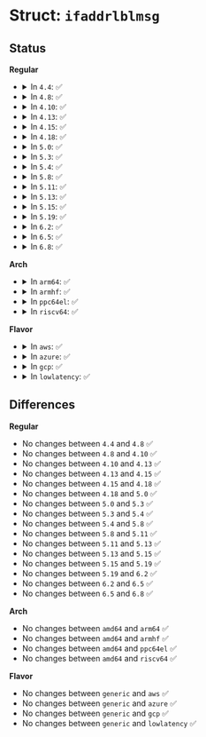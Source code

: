 # Struct: <code>ifaddrlblmsg</code>

## Status
<b>Regular</b>
<ul>
<li>
<details>
<summary>In <code>4.4</code>: ✅</summary>

```c
struct ifaddrlblmsg {
    __u8 ifal_family;
    __u8 __ifal_reserved;
    __u8 ifal_prefixlen;
    __u8 ifal_flags;
    __u32 ifal_index;
    __u32 ifal_seq;
};
```
</details>
</li>
<li>
<details>
<summary>In <code>4.8</code>: ✅</summary>

```c
struct ifaddrlblmsg {
    __u8 ifal_family;
    __u8 __ifal_reserved;
    __u8 ifal_prefixlen;
    __u8 ifal_flags;
    __u32 ifal_index;
    __u32 ifal_seq;
};
```
</details>
</li>
<li>
<details>
<summary>In <code>4.10</code>: ✅</summary>

```c
struct ifaddrlblmsg {
    __u8 ifal_family;
    __u8 __ifal_reserved;
    __u8 ifal_prefixlen;
    __u8 ifal_flags;
    __u32 ifal_index;
    __u32 ifal_seq;
};
```
</details>
</li>
<li>
<details>
<summary>In <code>4.13</code>: ✅</summary>

```c
struct ifaddrlblmsg {
    __u8 ifal_family;
    __u8 __ifal_reserved;
    __u8 ifal_prefixlen;
    __u8 ifal_flags;
    __u32 ifal_index;
    __u32 ifal_seq;
};
```
</details>
</li>
<li>
<details>
<summary>In <code>4.15</code>: ✅</summary>

```c
struct ifaddrlblmsg {
    __u8 ifal_family;
    __u8 __ifal_reserved;
    __u8 ifal_prefixlen;
    __u8 ifal_flags;
    __u32 ifal_index;
    __u32 ifal_seq;
};
```
</details>
</li>
<li>
<details>
<summary>In <code>4.18</code>: ✅</summary>

```c
struct ifaddrlblmsg {
    __u8 ifal_family;
    __u8 __ifal_reserved;
    __u8 ifal_prefixlen;
    __u8 ifal_flags;
    __u32 ifal_index;
    __u32 ifal_seq;
};
```
</details>
</li>
<li>
<details>
<summary>In <code>5.0</code>: ✅</summary>

```c
struct ifaddrlblmsg {
    __u8 ifal_family;
    __u8 __ifal_reserved;
    __u8 ifal_prefixlen;
    __u8 ifal_flags;
    __u32 ifal_index;
    __u32 ifal_seq;
};
```
</details>
</li>
<li>
<details>
<summary>In <code>5.3</code>: ✅</summary>

```c
struct ifaddrlblmsg {
    __u8 ifal_family;
    __u8 __ifal_reserved;
    __u8 ifal_prefixlen;
    __u8 ifal_flags;
    __u32 ifal_index;
    __u32 ifal_seq;
};
```
</details>
</li>
<li>
<details>
<summary>In <code>5.4</code>: ✅</summary>

```c
struct ifaddrlblmsg {
    __u8 ifal_family;
    __u8 __ifal_reserved;
    __u8 ifal_prefixlen;
    __u8 ifal_flags;
    __u32 ifal_index;
    __u32 ifal_seq;
};
```
</details>
</li>
<li>
<details>
<summary>In <code>5.8</code>: ✅</summary>

```c
struct ifaddrlblmsg {
    __u8 ifal_family;
    __u8 __ifal_reserved;
    __u8 ifal_prefixlen;
    __u8 ifal_flags;
    __u32 ifal_index;
    __u32 ifal_seq;
};
```
</details>
</li>
<li>
<details>
<summary>In <code>5.11</code>: ✅</summary>

```c
struct ifaddrlblmsg {
    __u8 ifal_family;
    __u8 __ifal_reserved;
    __u8 ifal_prefixlen;
    __u8 ifal_flags;
    __u32 ifal_index;
    __u32 ifal_seq;
};
```
</details>
</li>
<li>
<details>
<summary>In <code>5.13</code>: ✅</summary>

```c
struct ifaddrlblmsg {
    __u8 ifal_family;
    __u8 __ifal_reserved;
    __u8 ifal_prefixlen;
    __u8 ifal_flags;
    __u32 ifal_index;
    __u32 ifal_seq;
};
```
</details>
</li>
<li>
<details>
<summary>In <code>5.15</code>: ✅</summary>

```c
struct ifaddrlblmsg {
    __u8 ifal_family;
    __u8 __ifal_reserved;
    __u8 ifal_prefixlen;
    __u8 ifal_flags;
    __u32 ifal_index;
    __u32 ifal_seq;
};
```
</details>
</li>
<li>
<details>
<summary>In <code>5.19</code>: ✅</summary>

```c
struct ifaddrlblmsg {
    __u8 ifal_family;
    __u8 __ifal_reserved;
    __u8 ifal_prefixlen;
    __u8 ifal_flags;
    __u32 ifal_index;
    __u32 ifal_seq;
};
```
</details>
</li>
<li>
<details>
<summary>In <code>6.2</code>: ✅</summary>

```c
struct ifaddrlblmsg {
    __u8 ifal_family;
    __u8 __ifal_reserved;
    __u8 ifal_prefixlen;
    __u8 ifal_flags;
    __u32 ifal_index;
    __u32 ifal_seq;
};
```
</details>
</li>
<li>
<details>
<summary>In <code>6.5</code>: ✅</summary>

```c
struct ifaddrlblmsg {
    __u8 ifal_family;
    __u8 __ifal_reserved;
    __u8 ifal_prefixlen;
    __u8 ifal_flags;
    __u32 ifal_index;
    __u32 ifal_seq;
};
```
</details>
</li>
<li>
<details>
<summary>In <code>6.8</code>: ✅</summary>

```c
struct ifaddrlblmsg {
    __u8 ifal_family;
    __u8 __ifal_reserved;
    __u8 ifal_prefixlen;
    __u8 ifal_flags;
    __u32 ifal_index;
    __u32 ifal_seq;
};
```
</details>
</li>
</ul>
<b>Arch</b>
<ul>
<li>
<details>
<summary>In <code>arm64</code>: ✅</summary>

```c
struct ifaddrlblmsg {
    __u8 ifal_family;
    __u8 __ifal_reserved;
    __u8 ifal_prefixlen;
    __u8 ifal_flags;
    __u32 ifal_index;
    __u32 ifal_seq;
};
```
</details>
</li>
<li>
<details>
<summary>In <code>armhf</code>: ✅</summary>

```c
struct ifaddrlblmsg {
    __u8 ifal_family;
    __u8 __ifal_reserved;
    __u8 ifal_prefixlen;
    __u8 ifal_flags;
    __u32 ifal_index;
    __u32 ifal_seq;
};
```
</details>
</li>
<li>
<details>
<summary>In <code>ppc64el</code>: ✅</summary>

```c
struct ifaddrlblmsg {
    __u8 ifal_family;
    __u8 __ifal_reserved;
    __u8 ifal_prefixlen;
    __u8 ifal_flags;
    __u32 ifal_index;
    __u32 ifal_seq;
};
```
</details>
</li>
<li>
<details>
<summary>In <code>riscv64</code>: ✅</summary>

```c
struct ifaddrlblmsg {
    __u8 ifal_family;
    __u8 __ifal_reserved;
    __u8 ifal_prefixlen;
    __u8 ifal_flags;
    __u32 ifal_index;
    __u32 ifal_seq;
};
```
</details>
</li>
</ul>
<b>Flavor</b>
<ul>
<li>
<details>
<summary>In <code>aws</code>: ✅</summary>

```c
struct ifaddrlblmsg {
    __u8 ifal_family;
    __u8 __ifal_reserved;
    __u8 ifal_prefixlen;
    __u8 ifal_flags;
    __u32 ifal_index;
    __u32 ifal_seq;
};
```
</details>
</li>
<li>
<details>
<summary>In <code>azure</code>: ✅</summary>

```c
struct ifaddrlblmsg {
    __u8 ifal_family;
    __u8 __ifal_reserved;
    __u8 ifal_prefixlen;
    __u8 ifal_flags;
    __u32 ifal_index;
    __u32 ifal_seq;
};
```
</details>
</li>
<li>
<details>
<summary>In <code>gcp</code>: ✅</summary>

```c
struct ifaddrlblmsg {
    __u8 ifal_family;
    __u8 __ifal_reserved;
    __u8 ifal_prefixlen;
    __u8 ifal_flags;
    __u32 ifal_index;
    __u32 ifal_seq;
};
```
</details>
</li>
<li>
<details>
<summary>In <code>lowlatency</code>: ✅</summary>

```c
struct ifaddrlblmsg {
    __u8 ifal_family;
    __u8 __ifal_reserved;
    __u8 ifal_prefixlen;
    __u8 ifal_flags;
    __u32 ifal_index;
    __u32 ifal_seq;
};
```
</details>
</li>
</ul>

## Differences
<b>Regular</b>
<ul>
<li>
No changes between <code>4.4</code> and <code>4.8</code> ✅
</li>
<li>
No changes between <code>4.8</code> and <code>4.10</code> ✅
</li>
<li>
No changes between <code>4.10</code> and <code>4.13</code> ✅
</li>
<li>
No changes between <code>4.13</code> and <code>4.15</code> ✅
</li>
<li>
No changes between <code>4.15</code> and <code>4.18</code> ✅
</li>
<li>
No changes between <code>4.18</code> and <code>5.0</code> ✅
</li>
<li>
No changes between <code>5.0</code> and <code>5.3</code> ✅
</li>
<li>
No changes between <code>5.3</code> and <code>5.4</code> ✅
</li>
<li>
No changes between <code>5.4</code> and <code>5.8</code> ✅
</li>
<li>
No changes between <code>5.8</code> and <code>5.11</code> ✅
</li>
<li>
No changes between <code>5.11</code> and <code>5.13</code> ✅
</li>
<li>
No changes between <code>5.13</code> and <code>5.15</code> ✅
</li>
<li>
No changes between <code>5.15</code> and <code>5.19</code> ✅
</li>
<li>
No changes between <code>5.19</code> and <code>6.2</code> ✅
</li>
<li>
No changes between <code>6.2</code> and <code>6.5</code> ✅
</li>
<li>
No changes between <code>6.5</code> and <code>6.8</code> ✅
</li>
</ul>
<b>Arch</b>
<ul>
<li>
No changes between <code>amd64</code> and <code>arm64</code> ✅
</li>
<li>
No changes between <code>amd64</code> and <code>armhf</code> ✅
</li>
<li>
No changes between <code>amd64</code> and <code>ppc64el</code> ✅
</li>
<li>
No changes between <code>amd64</code> and <code>riscv64</code> ✅
</li>
</ul>
<b>Flavor</b>
<ul>
<li>
No changes between <code>generic</code> and <code>aws</code> ✅
</li>
<li>
No changes between <code>generic</code> and <code>azure</code> ✅
</li>
<li>
No changes between <code>generic</code> and <code>gcp</code> ✅
</li>
<li>
No changes between <code>generic</code> and <code>lowlatency</code> ✅
</li>
</ul>
